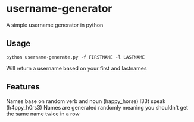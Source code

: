 # username-generator
A simple username generator in python
## Usage 

```python username-generate.py -f FIRSTNAME -l LASTNAME```

Will return a username based on your first and lastnames 

## Features 
 Names base on random verb and noun (happy_horse)
 l33t speak (h4ppy_h0rs3)
 Names are generated randomly meaning you shouldn't get the same name twice in a row
 
